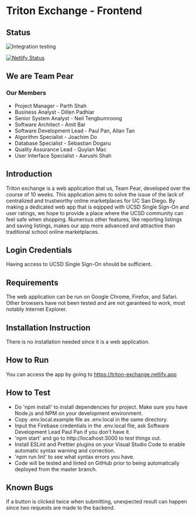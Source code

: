 # Triton Exchange - Frontend

## Status

![Integration testing](https://github.com/paulpan05/te-app-frontend/workflows/Integration%20testing/badge.svg)

[![Netlify Status](https://api.netlify.com/api/v1/badges/2120977d-302b-4793-aa02-d4a6994b8011/deploy-status)](https://app.netlify.com/sites/triton-exchange/deploys)

## We are Team Pear

### Our Members

- Project Manager - Parth Shah
- Business Analyst - Dillen Padhiar
- Senior System Analyst - Neil Tengbumroong
- Software Architect - Amit Bar
- Software Development Lead - Paul Pan, Allan Tan
- Algorithm Specialist - Joachim Do
- Database Specialist - Sebastian Dogaru
- Quality Assurance Lead - Quylan Mac
- User Interface Specialist - Aarushi Shah

## Introduction

Triton exchange is a web application that us, Team Pear, developed over the course of 10 weeks. This application aims to solve the issue of the lack of centralized and trustworthy online marketplaces for UC San Diego. By making a dedicated web app that is eqipped with UCSD Single Sign-On and user ratings, we hope to provide a place where the UCSD community can feel safe when shopping. Numerous other features, like reporting listings and saving listings, makes our app more advanced and attractive than traditional school online marketplaces.

## Login Credentials

Having access to UCSD Single Sign-On should be sufficient.

## Requirements

The web application can be run on Google Chrome, Firefox, and Safari. Other browsers have not been tested and are not garanteed to work, most notably Internet Explorer.

## Installation Instruction

There is no installation needed since it is a web application.

## How to Run

You can access the app by going to https://triton-exchange.netlify.app

## How to Test

- Do 'npm install' to install dependencies for project. Make sure you have Node.js and NPM on your development environment.
- Copy .env.local.example file as .env.local in the same directory.
- Input the Firebase credentials in the .env.local file, ask Software Development Lead Paul Pan if you don't have it.
- 'npm start' and go to http://localhost:3000 to test things out.
- Install ESLint and Prettier plugins on your Visual Studio Code to enable automatic syntax warning and correction.
- 'npm run lint' to see what syntax errors you have.
- Code will be tested and linted on GitHub prior to being automatically deployed from the master branch.

## Known Bugs

If a button is clicked twice when submitting, unexpected result can happen since two requests are made to the backend.
